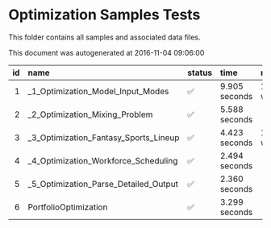 # Optimization Samples Tests

This folder contains all samples and associated data files.

This document was autogenerated at 2016-11-04 09:06:00


| id|name                                  |status  |time          |message   |
|--:|:-------------------------------------|:-------|:-------------|:---------|
|  1|_1_Optimization_Model_Input_Modes     |&#9989; |9.905 seconds |1 warning |
|  2|_2_Optimization_Mixing_Problem        |&#9989; |5.588 seconds |          |
|  3|_3_Optimization_Fantasy_Sports_Lineup |&#9989; |4.423 seconds |1 warning |
|  4|_4_Optimization_Workforce_Scheduling  |&#9989; |2.494 seconds |          |
|  5|_5_Optimization_Parse_Detailed_Output |&#9989; |2.360 seconds |          |
|  6|PortfolioOptimization                 |&#9989; |3.299 seconds |          |
